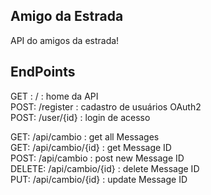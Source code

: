 ## Amigo da Estrada

API do amigos da estrada!

## EndPoints

GET :	/ 		: home da API  
POST:	/register 	: cadastro de usuários OAuth2   
POST:	/user/{id} 	: login de acesso  


GET:	/api/cambio		: get all Messages  
GET: 	/api/cambio/{id}	: get Message ID  
POST:	/api/cambio		: post new Message ID  
DELETE:	/api/cambio/{id}	: delete Message ID  
PUT:	/api/cambio/{id}	: update Message ID  


